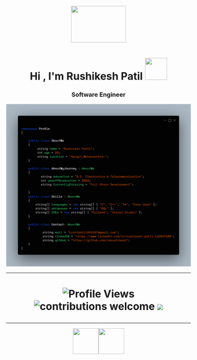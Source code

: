 <p align="center">
<img src="https://media.giphy.com/media/bcKmIWkUMCjVm/giphy.gif" width = "150px" height = "100px">

   <h1 align="center">Hi , I'm Rushikesh Patil  <img  src="https://media.giphy.com/media/3oEdv4ZSVzNSwiFNe0/giphy.gif" width="60px" height="60px"></h1> 
 
 <h3 align="center">Software Engineer</h3>
 

</p>


<img src="/profile.png">


***

<p align="center">
 <h1 align="center">
  
![Profile Views](https://visitor-badge.glitch.me/badge?page_id=imrushikesh.imrushikesh)
![contributions welcome](https://img.shields.io/badge/contributions-welcome-brightgreen.svg?style=flat)
![](https://img.shields.io/badge/focusOn-Programming-green)
 </h1>
</p>




***


<p align="center">
<p align="center">
<a  href="https://www.github.com/imrushikesh"><img src="https://img.icons8.com/ios/20/000000/github--v2.gif" style="width:5em; height:5em;"/></a><a href="https://www.linkedin.com/in/rushikesh-patil-1a3937189"><img src="https://img.icons8.com/wired/64/000000/linkedin--v2.gif" style="width:5em; height:5em;"/></a>
 </p>

</p>
